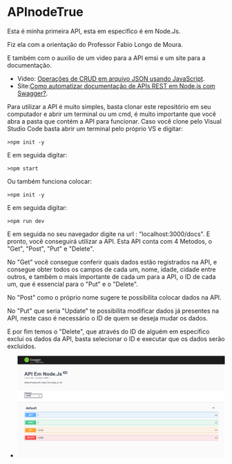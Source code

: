 # APInodeTrue

Esta é minha primeira API, esta em específico é em Node.Js.

Fiz ela com a orientação do Professor Fabio Longo de Moura.

E também com o auxilio de um video para a API emsi e um site para a documentação.
* Video: [Operações de CRUD em arquivo JSON usando JavaScript](https://www.youtube.com/watch?v=M7uMuGIlA98).
* Site:[Como automatizar documentação de APIs REST em Node.js com Swagger?](https://www.letscode.com.br/blog/como-automatizar-documentacao-de-apis-rest-em-nodejs-com-swagger).

Para utilizar a API é muito simples, basta clonar este repositório em seu computador e abrir um terminal ou um cmd, é muito importante que você abra a pasta que contém a API para funcionar.
Caso você clone pelo Visual Studio Code basta abrir um terminal pelo próprio VS e digitar:
```
>npm init -y
```
E em seguida digitar:
```
>npm start
```

Ou também funciona colocar:

```
>npm init -y
```
E em seguida digitar:
```
>npm run dev
```

E em seguida no seu navegador digite na url : "localhost:3000/docs". 
E pronto, você conseguirá utilizar a API.
Esta API conta com 4 Metodos, o "Get", "Post", "Put" e "Delete".

No "Get" você consegue conferir quais dados estão registrados na API, e consegue obter todos os campos de cada um, nome, idade, cidade entre outros, e também o mais importante de cada um para a API, o ID de cada um, que é essencial para o "Put" e o "Delete".

No "Post" como o próprio nome sugere te possibilita colocar dados na API.

No "Put" que seria "Update" te possibilita modificar dados já presentes na API, neste caso é necessário o ID de quem se deseja mudar os dados.

E por fim temos o "Delete", que através do ID de alguém em específico exclui os dados da API, basta selecionar o ID e executar que os dados serão excluidos.

* ![API Funcionando :)](API.png)